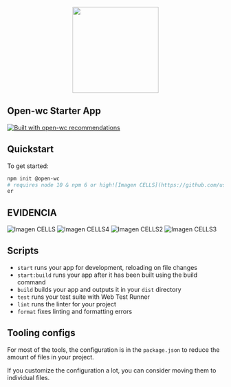 <p align="center">
  <img width="200" src="https://open-wc.org/hero.png"></img>
</p>

## Open-wc Starter App

[![Built with open-wc recommendations](https://img.shields.io/badge/built%20with-open--wc-blue.svg)](https://github.com/open-wc)

## Quickstart

To get started:

```bash
npm init @open-wc
# requires node 10 & npm 6 or high![Imagen CELLS](https://github.com/user-attachments/assets/da501c4b-a690-47f6-9b99-5ba40b2150b1)
er
```
## EVIDENCIA 
![Imagen CELLS](https://github.com/user-attachments/assets/42b06e2d-963c-4dce-bbca-061b644c280e)
![Imagen CELLS4](https://github.com/user-attachments/assets/8f2b314f-e009-4355-bc31-a342aaa04d12)
![Imagen CELLS2](https://github.com/user-attachments/assets/16334541-3b84-4957-8fed-2e129b615378)
![Imagen CELLS3](https://github.com/user-attachments/assets/ea471d98-9e7a-41ec-8fa4-1213bd38b259)


## Scripts

- `start` runs your app for development, reloading on file changes
- `start:build` runs your app after it has been built using the build command
- `build` builds your app and outputs it in your `dist` directory
- `test` runs your test suite with Web Test Runner
- `lint` runs the linter for your project
- `format` fixes linting and formatting errors

## Tooling configs

For most of the tools, the configuration is in the `package.json` to reduce the amount of files in your project.

If you customize the configuration a lot, you can consider moving them to individual files.
